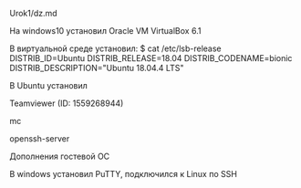 Urok1/dz.md

На windows10 установил Oracle VM VirtualBox 6.1 

В виртуальной среде установил:
$ cat /etc/lsb-release
DISTRIB_ID=Ubuntu
DISTRIB_RELEASE=18.04
DISTRIB_CODENAME=bionic
DISTRIB_DESCRIPTION="Ubuntu 18.04.4 LTS"

В Ubuntu установил 

Teamviewer (ID: 1559268944)

mc

openssh-server

Дополнения гостевой ОС

В windows установил PuTTY, подключился к Linux по SSH

